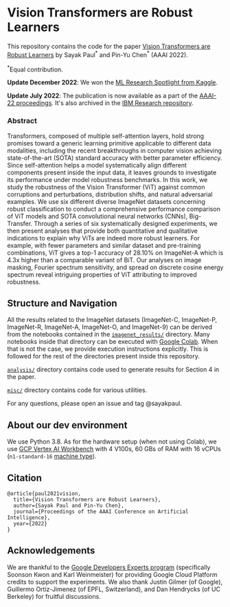 # Vision Transformers are Robust Learners

This repository contains the code for the paper [Vision Transformers are Robust Learners](https://arxiv.org/abs/2105.07581) by
Sayak Paul<sup>\*</sup> and Pin-Yu Chen<sup>\*</sup> (AAAI 2022).

<sup>\*</sup>Equal contribution.

**Update December 2022**: We won the [ML Research Spotlight from Kaggle](https://www.kaggle.com/discussions/general/370095).

**Update July 2022**: The publication is now available as a part of the [AAAI-22 proceedings](https://ojs.aaai.org/index.php/AAAI/article/view/20103). It's also archived in the [IBM Research repository](https://research.ibm.com/publications/vision-transformers-are-robust-learners).

### Abstract

Transformers, composed of multiple self-attention layers, hold strong promises toward a generic learning primitive applicable to
different data modalities, including the recent breakthroughs in computer vision achieving state-of-the-art (SOTA) standard accuracy with better
parameter efficiency. Since self-attention helps a model systematically align different components present inside the input data, it leaves grounds
to investigate its performance under model robustness benchmarks. In this work, we study the robustness of the Vision Transformer (ViT) against common
corruptions and perturbations, distribution shifts, and natural adversarial examples. We use six different diverse ImageNet datasets concerning robust
classification to conduct a comprehensive performance comparison of ViT models and SOTA convolutional neural networks (CNNs), Big-Transfer. Through a 
series of six systematically designed experiments, we then present analyses that provide both quantitative and qualitative indications to explain why
ViTs are indeed more robust learners. For example, with fewer parameters and similar dataset and pre-training combinations, ViT gives a top-1 accuracy
of 28.10% on ImageNet-A which is 4.3x higher than a comparable variant of BiT. Our analyses on image masking, Fourier spectrum sensitivity, and spread
on discrete cosine energy spectrum reveal intriguing properties of ViT attributing to improved robustness. 

## Structure and Navigation

All the results related to the ImageNet datasets (ImageNet-C, ImageNet-P, ImageNet-R, ImageNet-A, ImageNet-O, and ImageNet-9)
can be derived from the notebooks contained in the [`imagenet_results/`](https://github.com/sayakpaul/robustness-vit/tree/master/imagenet_results)
directory. Many notebooks inside that directory can be executed with [Google Colab](https://colab.research.google.com/). When that is not the
case, we provide execution instructions explicitly. This is followed for the rest of the directories present inside this repository. 

[`analysis/`](https://github.com/sayakpaul/robustness-vit/tree/master/analysis) directory contains code used to generate results for Section 4 in the paper. 

[`misc/`](https://github.com/sayakpaul/robustness-vit/tree/master/misc) directory contains code for various utilities. 

For any questions, please open an issue and tag @sayakpaul.

## About our dev environment

We use Python 3.8. As for the hardware setup (when not using Colab), we use [GCP Vertex AI Workbench](https://cloud.google.com/vertex-ai-workbench) with
4 V100s, 60 GBs of RAM with 16 vCPUs (`n1-standard-16` [machine type](https://cloud.google.com/compute/docs/machine-types)).

## Citation

```
@article{paul2021vision,
  title={Vision Transformers are Robust Learners},
  author={Sayak Paul and Pin-Yu Chen},
  journal={Proceedings of the AAAI Conference on Artificial Intelligence},
  year={2022}
}
```

## Acknowledgements

We are thankful to the [Google Developers Experts program](https://developers.google.com/programs/experts/) (specifically
Soonson Kwon and Karl Weinmeister) for providing Google Cloud Platform credits to support the experiments. We also
thank Justin Gilmer (of Google), Guillermo Ortiz-Jimenez (of EPFL, Switzerland), and Dan Hendrycks (of UC Berkeley)
for fruitful discussions.
